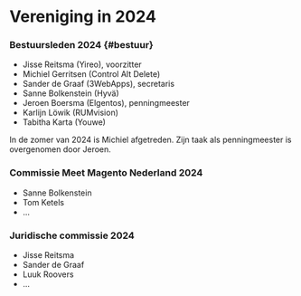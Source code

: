 # Vereniging in 2024

### Bestuursleden 2024 {#bestuur}

- Jisse Reitsma (Yireo), voorzitter
- Michiel Gerritsen (Control Alt Delete)
- Sander de Graaf (3WebApps), secretaris
- Sanne Bolkenstein (Hyvä)
- Jeroen Boersma (Elgentos), penningmeester
- Karlijn Löwik (RUMvision)
- Tabitha Karta (Youwe)

In de zomer van 2024 is Michiel afgetreden. Zijn taak als penningmeester is overgenomen door Jeroen.

### Commissie Meet Magento Nederland 2024
- Sanne Bolkenstein
- Tom Ketels
- ...

### Juridische commissie 2024
- Jisse Reitsma
- Sander de Graaf
- Luuk Roovers
- ...
